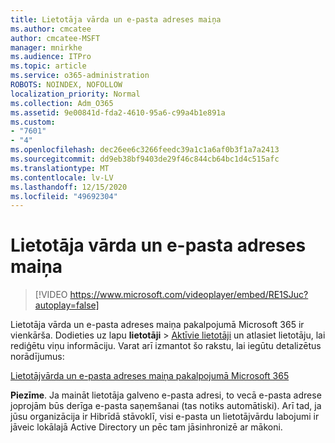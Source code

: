 ```yaml
---
title: Lietotāja vārda un e-pasta adreses maiņa
ms.author: cmcatee
author: cmcatee-MSFT
manager: mnirkhe
ms.audience: ITPro
ms.topic: article
ms.service: o365-administration
ROBOTS: NOINDEX, NOFOLLOW
localization_priority: Normal
ms.collection: Adm_O365
ms.assetid: 9e00841d-fda2-4610-95a6-c99a4b1e891a
ms.custom:
- "7601"
- "4"
ms.openlocfilehash: dec26ee6c3266feedc39a1c1a6af0b3f1a7a2413
ms.sourcegitcommit: dd9eb38bf9403de29f46c844cb64bc1d4c515afc
ms.translationtype: MT
ms.contentlocale: lv-LV
ms.lasthandoff: 12/15/2020
ms.locfileid: "49692304"
---
```

# <a name="change-a-users-name-and-email-address"></a>Lietotāja vārda un e-pasta adreses maiņa

> [!VIDEO https://www.microsoft.com/videoplayer/embed/RE1SJuc?autoplay=false]

Lietotāja vārda un e-pasta adreses maiņa pakalpojumā Microsoft 365 ir vienkārša. Dodieties uz lapu **lietotāji** \> [Aktīvie lietotāji](https://go.microsoft.com/fwlink/p/?linkid=834822) un atlasiet lietotāju, lai rediģētu viņu informāciju. Varat arī izmantot šo rakstu, lai iegūtu detalizētus norādījumus:
  
[Lietotājvārda un e-pasta adreses maiņa pakalpojumā Microsoft 365](https://docs.microsoft.com/microsoft-365/admin/add-users/change-a-user-name-and-email-address)
  
 **Piezīme**. Ja maināt lietotāja galveno e-pasta adresi, to vecā e-pasta adrese joprojām būs derīga e-pasta saņemšanai (tas notiks automātiski). Arī tad, ja jūsu organizācija ir Hibrīdā stāvoklī, visi e-pasta un lietotājvārdu labojumi ir jāveic lokālajā Active Directory un pēc tam jāsinhronizē ar mākoni.